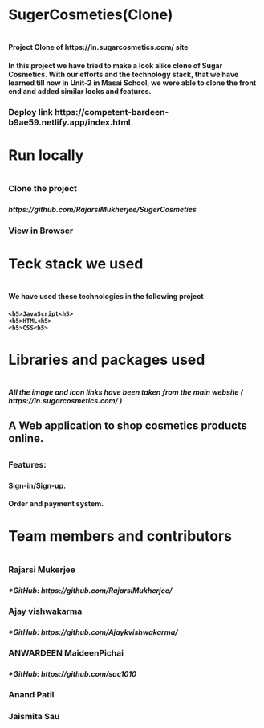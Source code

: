  

<h1>SugerCosmeties(Clone)<h1>
<h4>Project Clone of https://in.sugarcosmetics.com/ site<h4>
<h4>In this project we have tried to make a look alike clone of Sugar Cosmetics. With our efforts and the technology stack, that we have learned till now in Unit-2 in Masai School, we were able to clone the front end and added similar looks and features.<h4>
  
<h3>Deploy link https://competent-bardeen-b9ae59.netlify.app/index.html <h3>
	
<h1>Run locally<h1>
<h3>Clone the project<h3>
<h5>https://github.com/RajarsiMukherjee/SugerCosmeties<h5>
 
<h3>View in Browser<h3>
 
	
<h1>Teck stack we used<h1>
<h4>We have used these technologies in the following project<h4>
 
	<h5>JavaScript<h5>
	<h5>HTML<h5>
	<h5>CSS<h5>
				 
						 
							
							
<h1>Libraries and packages used<h1>
	<h5>All the image and icon links have been taken from the main website ( https://in.sugarcosmetics.com/ )<h5>
    
<h2>A Web application to shop cosmetics products online. <h2>
<h3>Features:<h3>
  <h4>Sign-in/Sign-up.<h4>
  <h4>Order and payment system.<h4>
	
	   
								
<h1>Team members and contributors<h1>
	<h3>Rajarsi Mukerjee<h3>
		<h5>*GitHub: https://github.com/RajarsiMukherjee/<h5>
			<h3>Ajay vishwakarma<h3>
		<h5>*GitHub: https://github.com/Ajaykvishwakarma/<h5>
			<h3>ANWARDEEN MaideenPichai<h3>
		<h5>*GitHub: https://github.com/sac1010<h5>
			<h3>Anand Patil<h3>
		  <h3>Jaismita Sau<h3>
		  	



	
 
